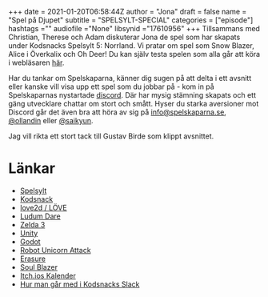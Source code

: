 +++ 
date = 2021-01-20T06:58:44Z
author = "Jona"
draft = false
name = "Spel på Djupet"
subtitle = "SPELSYLT-SPECIAL"
categories = ["episode"]
hashtags =""
audiofile ="None"
libsynid ="17610956"
+++ 
Tillsammans med Christian, Therese och Adam diskuterar Jona de spel som har skapats under Kodsnacks Spelsylt 5: Norrland. Vi pratar om spel som Snow Blazer, Alice i Överkalix och Oh Deer! Du kan själv testa spelen som alla går att köra i webläsaren [här](https://itch.io/jam/spelsylt5/entries).

Har du tankar om Spelskaparna, känner dig sugen på att delta i ett avsnitt eller kanske vill visa upp ett spel som du jobbar på - kom in på Spelskaparnas nystartade [discord](https://discord.gg/hBHEXss). Där har mysig stämning skapats och ett gäng utvecklare chattar om stort och smått. Hyser du starka aversioner mot Discord går det även bra att höra av sig på info@spelskaparna.se, [@ollandin](https://twitter.com/ollelandin) eller [@saikyun](https://twitter.com/Saikyun).

Jag vill rikta ett stort tack till Gustav Birde som klippt avsnittet.

# Länkar 
* [Spelsylt](https://itch.io/jam/spelsylt5/entries)
* [Kodsnack](https://kodsnack.se/)
* [love2d / LÖVE](https://love2d.org/)
* [Ludum Dare](https://ldjam.com/)
* [Zelda 3](https://en.wikipedia.org/wiki/The_Legend_of_Zelda:_A_Link_to_the_Past)
* [Unity](https://unity.com/)
* [Godot](https://godotengine.org/)
* [Robot Unicorn Attack](https://unicorn.jocke.no/)
* [Erasure](https://www.youtube.com/watch?v=QRhyXB2IGF4)
* [Soul Blazer](https://en.wikipedia.org/wiki/Soul_Blazer)
* [Itch.ios Kalender](https://itch.io/jams)
* [Hur man går med i Kodsnacks Slack](https://kodsnack.se/om/)
